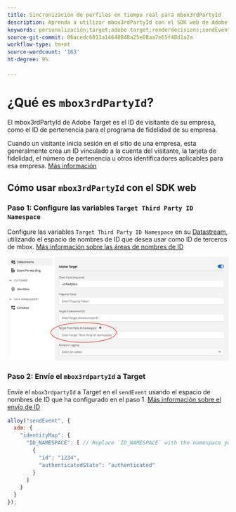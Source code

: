 ```yaml
---
title: Sincronización de perfiles en tiempo real para mbox3rdPartyId
description: Aprenda a utilizar mbox3rdPartyId con el SDK web de Adobe Experience Platform.
keywords: personalización;target;adobe target;renderdecisions;sendEvent;mbox3rdPartyId;
source-git-commit: 86acedc6813a14648848a25e08aa7e65f48d1a2a
workflow-type: tm+mt
source-wordcount: '163'
ht-degree: 9%

---
```



# ¿Qué es `mbox3rdPartyId`?

El mbox3rdPartyId de Adobe Target es el ID de visitante de su empresa, como el ID de pertenencia para el programa de fidelidad de su empresa.

Cuando un visitante inicia sesión en el sitio de una empresa, esta generalmente crea un ID vinculado a la cuenta del visitante, la tarjeta de fidelidad, el número de pertenencia u otros identificadores aplicables para esa empresa. [Más información](https://experienceleague.adobe.com/docs/target/using/audiences/visitor-profiles/3rd-party-id.html?lang=en#)


## Cómo usar `mbox3rdPartyId` con el SDK web

### Paso 1: Configure las variables `Target Third Party ID Namespace`

Configure las variables `Target Third Party ID Namespace` en su [Datastream](../../fundamentals/datastreams.md), utilizando el espacio de nombres de ID que desea usar como ID de terceros de mbox.
[Más información sobre las áreas de nombres de ID](https://experienceleague.adobe.com/docs/experience-platform/identity/namespaces.html?lang=es)

![](assets/mbox3rdpartyid.png)

### Paso 2: Envíe el `mbox3rdpartyId` a Target

Envíe el `mbox3rdpartyId` a Target en el `sendEvent` usando el espacio de nombres de ID que ha configurado en el paso 1.
[Más información sobre el envío de ID](../../identity/overview.md#syncing-identities)

```javascript
alloy("sendEvent", {
  xdm: {
    "identityMap": {
      "ID_NAMESPACE": [ // Replace `ID_NAMESPACE` with the namespace you have configured in Step 1.
        {
          "id": "1234",
          "authenticatedState": "authenticated"
        }
      ]
    }
  }
});
```


